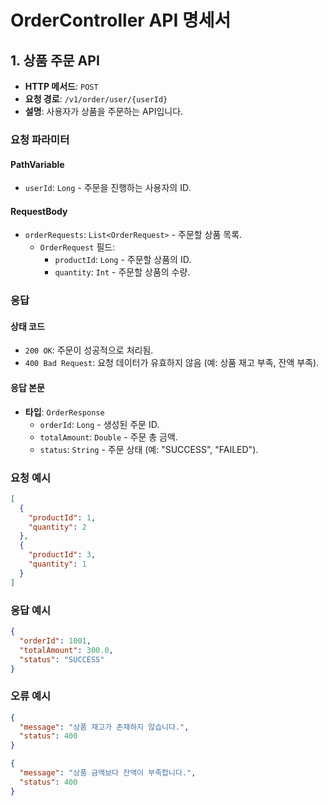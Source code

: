 # OrderController API 명세서

## 1. 상품 주문 API

- **HTTP 메서드**: `POST`
- **요청 경로**: `/v1/order/user/{userId}`
- **설명**: 사용자가 상품을 주문하는 API입니다.

### 요청 파라미터

#### PathVariable

- `userId`: `Long` - 주문을 진행하는 사용자의 ID.

#### RequestBody

- `orderRequests`: `List<OrderRequest>` - 주문할 상품 목록.
    - `OrderRequest` 필드:
        - `productId`: `Long` - 주문할 상품의 ID.
        - `quantity`: `Int` - 주문할 상품의 수량.

### 응답

#### 상태 코드

- `200 OK`: 주문이 성공적으로 처리됨.
- `400 Bad Request`: 요청 데이터가 유효하지 않음 (예: 상품 재고 부족, 잔액 부족).

#### 응답 본문

- **타입**: `OrderResponse`
    - `orderId`: `Long` - 생성된 주문 ID.
    - `totalAmount`: `Double` - 주문 총 금액.
    - `status`: `String` - 주문 상태 (예: "SUCCESS", "FAILED").

### 요청 예시

```json
[
  {
    "productId": 1,
    "quantity": 2
  },
  {
    "productId": 3,
    "quantity": 1
  }
]
```

### 응답 예시

```json
{
  "orderId": 1001,
  "totalAmount": 300.0,
  "status": "SUCCESS"
}

```

### 오류 예시

```json
{
  "message": "상품 재고가 존재하지 않습니다.",
  "status": 400
}
```

```json
{
  "message": "상품 금액보다 잔액이 부족합니다.",
  "status": 400
}
```


